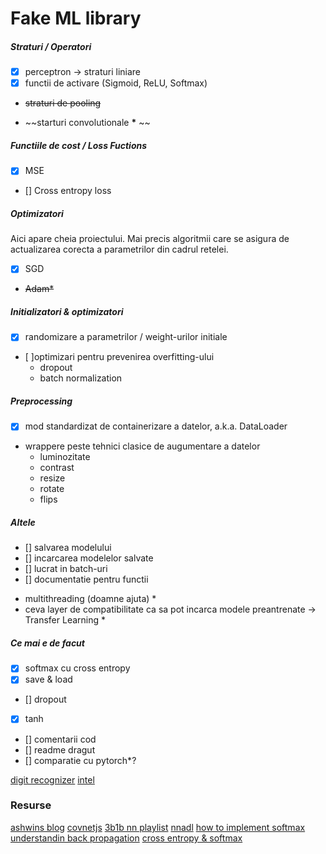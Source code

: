 # Fake ML library

##### Straturi / Operatori
- [x] perceptron -> straturi liniare
- [x] functii de activare (Sigmoid, ReLU, Softmax)
- ~~straturi de pooling~~
* ~~starturi convolutionale __*__ ~~

##### Functiile de cost / Loss Fuctions
- [x] MSE
- [] Cross entropy loss

##### Optimizatori
Aici apare cheia proiectului. Mai precis algoritmii care se asigura de actualizarea corecta a
parametrilor din cadrul retelei.
- [x] SGD
* ~~Adam*~~

##### Initializatori & optimizatori
- [x] randomizare a parametrilor / weight-urilor initiale
- [ ]optimizari pentru prevenirea overfitting-ului
  * dropout
  * batch normalization

##### Preprocessing
- [x] mod standardizat de containerizare a datelor, a.k.a. DataLoader
* wrappere peste tehnici clasice de augumentare a datelor
  * luminozitate
  * contrast
  * resize
  * rotate
  * flips

##### Altele
- [] salvarea modelului
- [] incarcarea modelelor salvate
- [] lucrat in batch-uri
- [] documentatie pentru functii
* multithreading (doamne ajuta) *
* ceva layer de compatibilitate ca sa pot incarca modele preantrenate -> Transfer Learning *


##### Ce mai e de facut
- [x] softmax cu cross entropy
- [x] save & load
- [] dropout
- [x] tanh
- [] comentarii cod
- [] readme dragut
- [] comparatie cu pytorch*?


[digit recognizer](https://www.kaggle.com/c/digit-recognizer)
[intel](https://www.kaggle.com/puneet6060/intel-image-classification)

### Resurse

[ashwins blog](https://ashwins-code.github.io/posts)
[covnetjs](https://github.com/karpathy/convnetjs/blob/master/src)
[3b1b nn playlist](https://www.youtube.com/playlist?list=PLZHQObOWTQDNU6R1_67000Dx_ZCJB-3pi)
[nnadl](http://neuralnetworksanddeeplearning.com)
[how to implement softmax](https://automata88.medium.com/how-to-implement-the-softmax-derivative-independently-from-any-loss-function-ae6d44363a9d)
[understandin back propagation](https://gotensor.com/2018/11/12/understanding-backpropagation-detailed-review-of-the-backprop-function/)
[cross entropy & softmax](https://www.adeveloperdiary.com/data-science/deep-learning/neural-network-with-softmax-in-python/)
